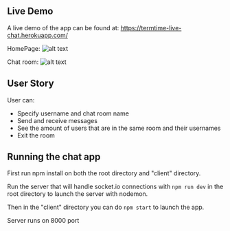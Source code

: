 ## Live Demo

A live demo of the app can be found at: https://termtime-live-chat.herokuapp.com/

HomePage:
![alt text](https://i.imgur.com/i39vSDB.jpg)

Chat room:
![alt text](https://i.imgur.com/DnSznCQ.jpg)

## User Story
User can:
* Specify username and chat room name
* Send and receive messages
* See the amount of users that are in the same room and their usernames
* Exit the room

## Running the chat app
First run npm install on both the root directory and "client" directory.

Run the server that will handle socket.io connections with `npm run dev` in the root directory to launch the server with nodemon.

Then in the "client" directory you can do `npm start` to launch the app.

Server runs on 8000 port
